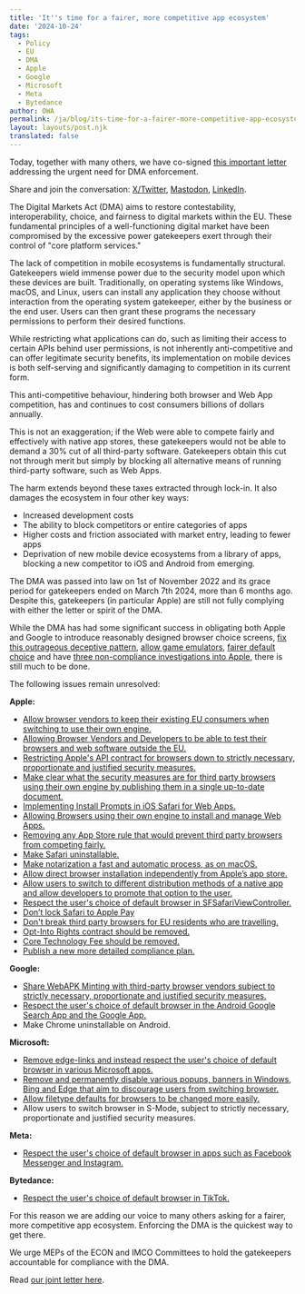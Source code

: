 ```yaml
---
title: 'It''s time for a fairer, more competitive app ecosystem'
date: '2024-10-24'
tags:
  - Policy
  - EU
  - DMA
  - Apple
  - Google
  - Microsoft
  - Meta
  - Bytedance
author: OWA
permalink: /ja/blog/its-time-for-a-fairer-more-competitive-app-ecosystem/index.html
layout: layouts/post.njk
translated: false
---
```


Today, together with many others, we have co-signed [this important letter](/files/Open%20Letter%20-%20DMA%20enforcement.pdf) addressing the urgent need for DMA enforcement.  

Share and join the conversation: [X/Twitter](https://twitter.com/OpenWebAdvocacy/status/1849318246358667748), [Mastodon](https://mastodon.social/@owa/113360687739265649), [LinkedIn](https://www.linkedin.com/posts/open-web-advocacy_its-time-for-a-fairer-more-competitive-activity-7255092980787593219-88eF).

The Digital Markets Act (DMA) aims to restore contestability, interoperability, choice, and fairness to digital markets within the EU. These fundamental principles of a well-functioning digital market have been compromised by the excessive power gatekeepers exert through their control of "core platform services."

The lack of competition in mobile ecosystems is fundamentally structural. Gatekeepers wield immense power due to the security model upon which these devices are built. Traditionally, on operating systems like Windows, macOS, and Linux, users can install any application they choose without interaction from the operating system gatekeeper, either by the business or the end user. Users can then grant these programs the necessary permissions to perform their desired functions.

While restricting what applications can do, such as limiting their access to certain APIs behind user permissions, is not inherently anti-competitive and can offer legitimate security benefits, its implementation on mobile devices is both self-serving and significantly damaging to competition in its current form.

This anti-competitive behaviour, hindering both browser and Web App competition, has and continues to cost consumers billions of dollars annually.

This is not an exaggeration; if the Web were able to compete fairly and effectively with native app stores, these gatekeepers would not be able to demand a 30% cut of all third-party software. Gatekeepers obtain this cut not through merit but simply by blocking all alternative means of running third-party software, such as Web Apps.

The harm extends beyond these taxes extracted through lock-in. It also damages the ecosystem in four other key ways:

* Increased development costs  
* The ability to block competitors or entire categories of apps  
* Higher costs and friction associated with market entry, leading to fewer apps  
* Deprivation of new mobile device ecosystems from a library of apps, blocking a new competitor to iOS and Android from emerging.

The DMA was passed into law on 1st of November 2022 and its grace period for gatekeepers ended on March 7th 2024, more than 6 months ago. Despite this, gatekeepers (in particular Apple) are still not fully complying with either the letter or spirit of the DMA.

While the DMA has had some significant success in obligating both Apple and Google to introduce reasonably designed browser choice screens, [fix this outrageous deceptive pattern](/blog/apples-one-weird-trick-to-stop-you-changing-your-default-browser/), [allow game emulators](https://au.pcmag.com/mobile-apps/104689/apple-is-finally-allowing-retro-game-emulators-in-the-app-store), [fairer default choice](https://open-web-advocacy.org/blog/apple-adopts-6-owa-choice-architecture-recommendations/) and have [three non-compliance investigations into Apple](https://www.theguardian.com/technology/article/2024/jun/24/apple-breach-eu-competition-rules-digital-markets-act), there is still much to be done.

The following issues remain unresolved:

**Apple:**

* [Allow browser vendors to keep their existing EU consumers when switching to use their own engine.](https://open-web-advocacy.org/apple-dma-review/#allow-browser-vendors-to-keep-their-existing-EU-customers)  
* [Allowing Browser Vendors and Developers to be able to test their browsers and web software outside the EU.](https://open-web-advocacy.org/apple-dma-review/#testing-for-browser-vendors-and-developers-outside-the-EU)  
* [Restricting Apple's API contract for browsers down to strictly necessary, proportionate and justified security measures.](https://open-web-advocacy.org/apple-dma-review/#remove-non-security-terms)  
* [Make clear what the security measures are for third party browsers using their own engine by publishing them in a single up-to-date document.](https://open-web-advocacy.org/apple-dma-review/#security-rules-must-be-clear)  
* [Implementing Install Prompts in iOS Safari for Web Apps.](https://open-web-advocacy.org/apple-dma-review/#implement-web-app-install-prompts-for-ios-safari-and-wKWebView-browsers)  
* [Allowing Browsers using their own engine to install and manage Web Apps.](https://open-web-advocacy.org/apple-dma-review/#web-app-installation-and-management-for-third-party-browsers)  
* [Removing any App Store rule that would prevent third party browsers from competing fairly.](https://open-web-advocacy.org/apple-dma-review/#app-store-rules-for-browsers-must-not-violate-article-5-7-and-recital-43)  
* [Make Safari uninstallable.](https://open-web-advocacy.org/apple-dma-review/#safari-is-not-uninstallable)  
* [Make notarization a fast and automatic process, as on macOS.](https://open-web-advocacy.org/apple-dma-review/#apple-should-make-notarization-for-directly-downloaded-browsers-automatic)  
* [Allow direct browser installation independently from Apple’s app store.](https://open-web-advocacy.org/apple-dma-review/#direct-browser-installation)  
* [Allow users to switch to different distribution methods of a native app and allow developers to promote that option to the user.](https://open-web-advocacy.org/apple-dma-review/#allow-users-to-switch-the-distribution-method-of-native-apps)  
* [Respect the user's choice of default browser in SFSafariViewController.](https://open-web-advocacy.org/blog/in-app-browsers-the-worst-erosion-of-user-choice-you-havent-heard-of/)  
* [Don’t lock Safari to Apple Pay](https://open-web-advocacy.org/apple-dma-review/#safari-is-locked-to-apple-pay)  
* [Don't break third party browsers for EU residents who are travelling.](https://open-web-advocacy.org/apple-dma-review/#apple-should-not-break-updates-for-eu-residents-traveling-outside-the-eu)  
* [Opt-Into Rights contract should be removed.](https://open-web-advocacy.org/apple-dma-review/#apple-should-not-break-updates-for-eu-residents-traveling-outside-the-eu:~:text=with%20the%20DMA.-,4.3.6.%20Opt%2DIn%20Rights%20Contract%20Should%20Be%20Removed,-All%20businesses%20serving)  
* [Core Technology Fee should be removed.](https://open-web-advocacy.org/apple-dma-review/#core-technology-fee-should-be-removed)  
* [Publish a new more detailed compliance plan.](https://open-web-advocacy.org/apple-dma-review/#apple-should-publish-a-new-more-detailed-compliance-plan)

**Google:**

* [Share WebAPK Minting with third-party browser vendors subject to strictly necessary, proportionate and justified security measures.](https://open-web-advocacy.org/blog/google-must-share-the-ability-to-install-web-apps-in-android/)  
* [Respect the user's choice of default browser in the Android Google Search App and the Google App.](https://open-web-advocacy.org/blog/in-app-browsers-the-worst-erosion-of-user-choice-you-havent-heard-of/)  
* Make Chrome uninstallable on Android.

**Microsoft:**

* [Remove edge-links and instead respect the user's choice of default browser in various Microsoft apps.](https://www.tomshardware.com/news/microsoft-confirms-windows-11-edge-default-browser)  
* [Remove and permanently disable various popups, banners in Windows, Bing and Edge that aim to discourage users from switching browser.](https://research.mozilla.org/files/2024/01/Over-the-Edge-Report-January-2024.pdf)  
* [Allow filetype defaults for browsers to be changed more easily.](https://research.mozilla.org/files/2024/01/Over-the-Edge-Report-January-2024.pdf)  
* Allow users to switch browser in S-Mode, subject to strictly necessary, proportionate and justified security measures.

**Meta:**

* [Respect the user's choice of default browser in apps such as Facebook Messenger and Instagram.](https://open-web-advocacy.org/blog/in-app-browsers-the-worst-erosion-of-user-choice-you-havent-heard-of/)

**Bytedance:**

* [Respect the user's choice of default browser in TikTok.](https://open-web-advocacy.org/blog/in-app-browsers-the-worst-erosion-of-user-choice-you-havent-heard-of/)

For this reason we are adding our voice to many others asking for a fairer, more competitive app ecosystem. Enforcing the DMA is the quickest way to get there.  

We urge MEPs of the ECON and IMCO Committees to hold the gatekeepers accountable for compliance with the DMA.

Read [our joint letter here](/files/Open%20Letter%20-%20DMA%20enforcement.pdf).



